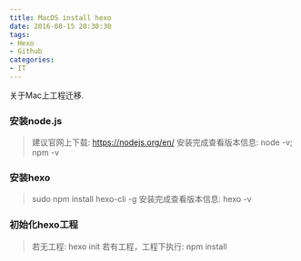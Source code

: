 ```yaml
---
title: MacOS install hexo
date: 2016-08-15 20:30:30
tags:
- Hexo
- Github
categories:
- IT
---
```

关于Mac上工程迁移.<!--more-->
### 安装node.js
> 建议官网上下载: https://nodejs.org/en/
> 安装完成查看版本信息:
> node -v;  npm -v

### 安装hexo
> sudo npm install hexo-cli -g
> 安装完成查看版本信息: hexo -v

### 初始化hexo工程
> 若无工程: hexo init
> 若有工程，工程下执行: npm install
